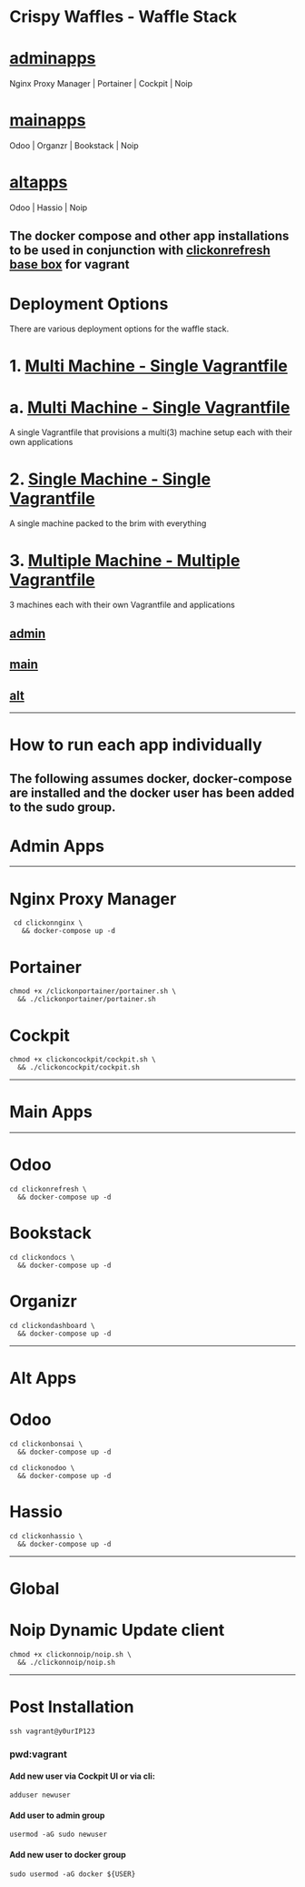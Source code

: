 # Crispy Waffles - Waffle Stack

# [adminapps](https://github.com/Crispy-Waffles/Crispy-Waffles/tree/admin-apps)
Nginx Proxy Manager | Portainer | Cockpit | Noip

# [mainapps](https://github.com/Crispy-Waffles/Crispy-Waffles/tree/main-apps)
Odoo | Organzr | Bookstack | Noip

# [altapps](https://github.com/Crispy-Waffles/Crispy-Waffles/tree/alt-apps)
Odoo | Hassio | Noip

## The docker compose and other app installations to be used in conjunction with [clickonrefresh base box](https://app.vagrantup.com/clickonrefresh/boxes/clickonrefresh-ubuntu20.04) for vagrant

# Deployment Options
   There are various deployment options for the waffle stack.

# 1. [Multi Machine - Single Vagrantfile](https://github.com/Crispy-Waffles/Crispy-Waffles/tree/crispy-waffles/multi-machine)
# a. [Multi Machine - Single Vagrantfile](https://github.com/Crispy-Waffles/Crispy-Waffles/blob/796033a3ae64980be75e8ecb11758cf5a25317cf/README.md)
   A single Vagrantfile that provisions a multi(3) machine setup each with their own applications

# 2. [Single Machine - Single Vagrantfile](https://github.com/Crispy-Waffles/Crispy-Waffles/tree/crispy-waffles/single-machine)
   A single machine packed to the brim with everything

# 3. [Multiple Machine - Multiple Vagrantfile](https://github.com/Crispy-Waffles/Crispy-Waffles/tree/crispy-waffles)
   3 machines each with their own Vagrantfile and applications
   
##   [admin](https://github.com/Crispy-Waffles/Crispy-Waffles/tree/crispy-waffles/adminapps)

##   [main](https://github.com/Crispy-Waffles/Crispy-Waffles/tree/crispy-waffles/mainapps)

##   [alt](https://github.com/Crispy-Waffles/Crispy-Waffles/tree/crispy-waffles/altapps)
 
____________________________________________________________

# How to run each app individually

The following assumes docker, docker-compose are installed and the docker user has been added to the sudo group.
----------------------------------------------
# Admin Apps
---

# Nginx Proxy Manager
 
```
 cd clickonnginx \
   && docker-compose up -d
```

# Portainer

```
chmod +x /clickonportainer/portainer.sh \
  && ./clickonportainer/portainer.sh
```

# Cockpit

```
chmod +x clickoncockpit/cockpit.sh \
  && ./clickoncockpit/cockpit.sh
```

------------------------------------------------
# Main Apps
---

# Odoo

```
cd clickonrefresh \
  && docker-compose up -d
```

# Bookstack

```
cd clickondocs \
  && docker-compose up -d
```

# Organizr

```
cd clickondashboard \
  && docker-compose up -d
```

------------------------------------------------
# Alt Apps

# Odoo

```
cd clickonbonsai \
  && docker-compose up -d
```
```
cd clickonodoo \
  && docker-compose up -d
```

# Hassio

```
cd clickonhassio \
  && docker-compose up -d
```

------------------------------------------------
# Global

# Noip Dynamic Update client

```
chmod +x clickonnoip/noip.sh \
  && ./clickonnoip/noip.sh
```


<!-- {% seo %} -->
------------------------------------------------
# Post Installation 

```
ssh vagrant@y0urIP123
```

### pwd:vagrant


#### Add new user via Cockpit UI or via cli:

```
adduser newuser
```

#### Add user to admin group

```
usermod -aG sudo newuser
```

#### Add new user to docker group

```
sudo usermod -aG docker ${USER}
```
